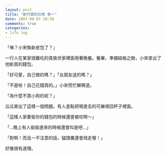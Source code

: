 ```yaml
---
layout: post
title: "新竹眾的日常 卷一"
date: 2007-08-07 20:30
comments: true
categories: 
- life log
---
```

「咦？小宋換新皮包了？」

一行人在某家很難吃的貴族世家裡面用著晚餐。餐畢，準備結帳之餘，小宋拿出了他新買的錢包。

「好可愛，自己做的嗎？」「女朋友送的嗎？」

「不是啦！自己花錢買的。」小宋慌忙解釋道。

「為什麼不買小狗的呢？」

瓜瓜冒出了這樣一個問題。有人差點把喝進去的可樂噴回杯子裡面。

「這樣人家要偷你的錢包的時候還會被咬啊～」

「…晚上有人偷偷進來的時候還會叫是吧…」

「對啊！而且一不注意的話，貓頭鷹還會飛走喔！」

好像很有道理。
